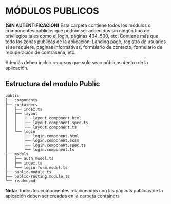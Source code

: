 # MÓDULOS PUBLICOS

**(SIN AUTENTIFICACIÓN)** Esta carpeta contiene todos los módulos o componentes públicos que podrán ser accedidos sin ningún tipo de privilegios tales como el login, páginas 404, 500, etc.
Contiene más que todo las zonas públicas de la aplicación:
Landing page, registro de usuarios si se requiere, páginas informativas, formulario de contacto, formulario de recuperación de contraseña, etc.

Además deben incluir recursos que solo sean públicos dentro de la aplicación.

## Estructura del modulo Public

```console
public
├── components
├── containers
│   ├── index.ts
│   ├── layout
│   │   ├── layout.component.html
│   │   ├── layout.component.spec.ts
│   │   └── layout.component.ts
│   └── login
│       ├── login.component.html
│       ├── login.component.scss
│       ├── login.component.spec.ts
│       └── login.component.ts
├── models
│   ├── auth.model.ts
│   ├── index.ts
│   └── login-form.model.ts
├── public.module.ts
├── public-routing.module.ts
└── readme.md
```

**Nota:** Todos los componentes relacionados con las páginas publicas de la aplcación deben ser creados en la carpeta containers
